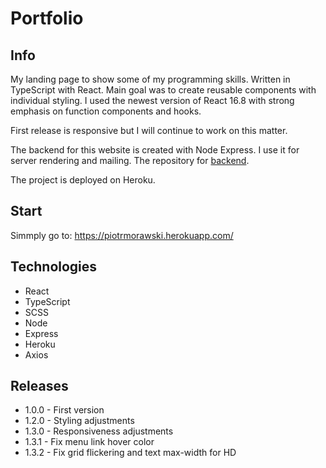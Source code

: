 # Portfolio

## Info

My landing page to show some of my programming skills. Written in TypeScript with React. Main goal was to create reusable components with individual styling. I used the newest version of React 16.8 with strong emphasis on function components and hooks.

First release is responsive but I will continue to work on this matter.

The backend for this website is created with Node Express. I use it for server rendering and mailing. The repository for [backend](https://github.com/morawskiOZ/Node_Express_Server).

The project is deployed on Heroku.

## Start

Simmply go to: https://piotrmorawski.herokuapp.com/

## Technologies

- React
- TypeScript
- SCSS
- Node
- Express
- Heroku
- Axios

## Releases

- 1.0.0 - First version
- 1.2.0 - Styling adjustments
- 1.3.0 - Responsiveness adjustments
- 1.3.1 - Fix menu link hover color
- 1.3.2 - Fix grid flickering and text max-width for HD

